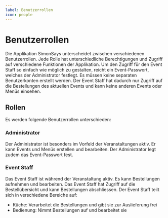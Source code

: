 ```yaml
---
label: Benutzerrollen
icon: people
---
```

# Benutzerrollen

Die Applikation SimonSays unterscheidet zwischen verschiedenen Benutzerrollen. Jede Rolle hat unterschiedliche Berechtigungen und Zugriff auf verschiedene Funktionen der Applikation.
Um den Zugriff für den Event Staff so einfach wie möglich zu gestalten, reicht ein Event-Passwort, welches der Administrator festlegt. Es müssen keine separaten Benutzerkonten erstellt werden.
Der Event Staff hat dadurch nur Zugriff auf die Bestellungen des aktuellen Events und kann keine anderen Events oder Menüs einsehen.

## Rollen
Es werden folgende Benutzerrollen unterschieden:
### Administrator
Der Administrator ist besonders im Vorfeld der Veranstaltungen aktiv. Er kann Events und Menüs erstellen und bearbeiten. Der Administrator legt zudem das Event-Passwort fest.

### Event Staff
Das Event Staff ist während der Veranstaltung aktiv. Es kann Bestellungen aufnehmen und bearbeiten. Das Event Staff hat Zugriff auf die Bestellübersicht und kann Bestellungen abschliessen.
Der Event Staff teilt sich in verschiedene Bereiche auf:
- Küche: Verarbeitet die Bestellungen und gibt sie zur Auslieferung frei
- Bedienung: Nimmt Bestellungen auf und bearbeitet sie
